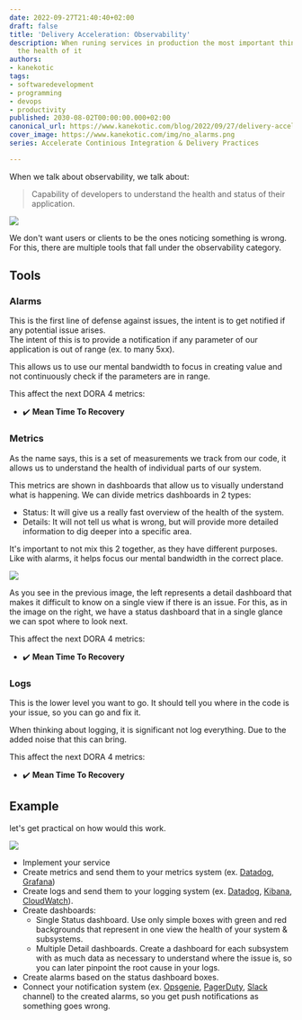```yaml
---
date: 2022-09-27T21:40:40+02:00
draft: false
title: 'Delivery Acceleration: Observability'
description: When runing services in production the most important thing is to understand
  the health of it
authors:
- kanekotic
tags:
- softwaredevelopment
- programming
- devops
- productivity
published: 2030-08-02T00:00:00.000+02:00
canonical_url: https://www.kanekotic.com/blog/2022/09/27/delivery-acceleration-observability
cover_image: https://www.kanekotic.com/img/no_alarms.png
series: Accelerate Continious Integration & Delivery Practices

---
```

When we talk about observability, we talk about:

> Capability of developers to understand the health and status of their application.

![](https://www.kanekotic.com/img/no_alarms.png)

We don't want users or clients to be the ones noticing something is wrong. For this, there are multiple tools that fall under the observability category.

## Tools

### Alarms

This is the first line of defense against issues, the intent is to get notified if any potential issue arises.  
The intent of this is to provide a notification if any parameter of our application is out of range (ex. to many 5xx).

This allows us to use our mental bandwidth to focus in creating value and not continuously check if the parameters are in range.

This affect the next DORA 4 metrics:

* ✔️ **Mean Time To Recovery**

### Metrics

As the name says, this is a set of measurements we track from our code, it allows us to understand the health of individual parts of our system.

This metrics are shown in dashboards that allow us to visually understand what is happening.  We can divide metrics dashboards in 2 types:

* Status: It will give us a really fast overview of the health of the system.
* Details: It will not tell us what is wrong, but will provide more detailed information to dig deeper into a specific area.

It's important to not mix this 2 together, as they have different purposes. Like with alarms, it helps focus our mental bandwidth in the correct place.

![](https://www.kanekotic.com/img/dashboards.jpeg)

As you see in the previous image, the left represents a detail dashboard that makes it difficult to know on a single view if there is an issue. For this, as in the image on the right,  we have a status dashboard that in a single glance we can spot where to look next.

This affect the next DORA 4 metrics:

* ✔️ **Mean Time To Recovery**

### Logs

This is the lower level you want to go. It should tell you where in the code is your issue, so you can go and fix it.

When thinking about logging, it is significant not log everything. Due to the added noise that this can bring.

This affect the next DORA 4 metrics:

* ✔️ **Mean Time To Recovery**

## Example

let's get practical on how would this work.

![](https://www.kanekotic.com/img/observability-drawio.png)

* Implement your service
* Create metrics and send them to your metrics system (ex. [Datadog](https://www.datadoghq.com/), [Grafana](https://grafana.com/))
* Create logs and send them to your logging system (ex. [Datadog](https://www.datadoghq.com/), [Kibana](https://www.elastic.co/kibana/), [CloudWatch](https://aws.amazon.com/cloudwatch/)).
* Create dashboards:
  * Single Status dashboard. Use only simple boxes with green and red backgrounds that represent in one view the health of your system & subsystems.
  * Multiple Detail dashboards. Create a dashboard for each subsystem with as much data as necessary to understand where the issue is, so you can later pinpoint the root cause in your logs.
* Create alarms based on the status dashboard boxes.
* Connect your notification system (ex. [Opsgenie](https://www.atlassian.com/software/opsgenie), [PagerDuty](https://www.pagerduty.com/), [Slack ](https://slack.com/)channel) to the created alarms, so you get push notifications as something goes wrong.